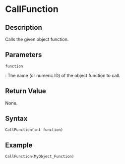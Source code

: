 # CallFunction

## Description
Calls the given object function.

## Parameters
`function`

:   The name (or numeric ID) of the object function to call.

## Return Value
None.

## Syntax
```
CallFunction(int function)
```

## Example
```
CallFunction(MyObject_Function)
```
